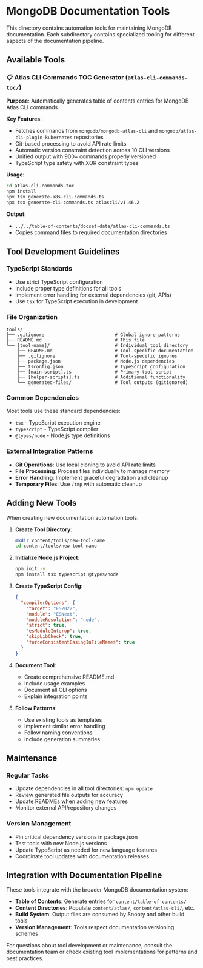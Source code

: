 # MongoDB Documentation Tools

This directory contains automation tools for maintaining MongoDB documentation. Each subdirectory contains specialized tooling for different aspects of the documentation pipeline.

## Available Tools

### 📋 Atlas CLI Commands TOC Generator (`atlas-cli-commands-toc/`)

**Purpose**: Automatically generates table of contents entries for MongoDB Atlas CLI commands

**Key Features**:
- Fetches commands from `mongodb/mongodb-atlas-cli` and `mongodb/atlas-cli-plugin-kubernetes` repositories
- Git-based processing to avoid API rate limits
- Automatic version constraint detection across 10 CLI versions
- Unified output with 900+ commands properly versioned
- TypeScript type safety with XOR constraint types

**Usage**:
```bash
cd atlas-cli-commands-toc
npm install
npx tsx generate-k8s-cli-commands.ts
npx tsx generate-cli-commands.ts atlascli/v1.46.2
```

**Output**: 
- `../../table-of-contents/docset-data/atlas-cli-commands.ts`
- Copies command files to required documentation directories

## Tool Development Guidelines

### TypeScript Standards
- Use strict TypeScript configuration
- Include proper type definitions for all tools
- Implement error handling for external dependencies (git, APIs)
- Use `tsx` for TypeScript execution in development

### File Organization
```
tools/
├── .gitignore                          # Global ignore patterns
├── README.md                           # This file
└── [tool-name]/                        # Individual tool directory
    ├── README.md                       # Tool-specific documentation
    ├── .gitignore                      # Tool-specific ignores  
    ├── package.json                    # Node.js dependencies
    ├── tsconfig.json                   # TypeScript configuration
    ├── [main-script].ts                # Primary tool script
    ├── [helper-scripts].ts             # Additional functionality
    └── generated-files/                # Tool outputs (gitignored)
```

### Common Dependencies
Most tools use these standard dependencies:
- `tsx` - TypeScript execution engine
- `typescript` - TypeScript compiler  
- `@types/node` - Node.js type definitions

### External Integration Patterns
- **Git Operations**: Use local cloning to avoid API rate limits
- **File Processing**: Process files individually to manage memory
- **Error Handling**: Implement graceful degradation and cleanup
- **Temporary Files**: Use `/tmp` with automatic cleanup

## Adding New Tools

When creating new documentation automation tools:

1. **Create Tool Directory**:
   ```bash
   mkdir content/tools/new-tool-name
   cd content/tools/new-tool-name
   ```

2. **Initialize Node.js Project**:
   ```bash
   npm init -y
   npm install tsx typescript @types/node
   ```

3. **Create TypeScript Config**:
   ```json
   {
     "compilerOptions": {
       "target": "ES2022",
       "module": "ESNext", 
       "moduleResolution": "node",
       "strict": true,
       "esModuleInterop": true,
       "skipLibCheck": true,
       "forceConsistentCasingInFileNames": true
     }
   }
   ```

4. **Document Tool**:
   - Create comprehensive README.md
   - Include usage examples
   - Document all CLI options
   - Explain integration points

5. **Follow Patterns**:
   - Use existing tools as templates
   - Implement similar error handling
   - Follow naming conventions
   - Include generation summaries

## Maintenance

### Regular Tasks
- Update dependencies in all tool directories: `npm update`
- Review generated file outputs for accuracy
- Update READMEs when adding new features
- Monitor external API/repository changes

### Version Management
- Pin critical dependency versions in package.json
- Test tools with new Node.js versions
- Update TypeScript as needed for new language features
- Coordinate tool updates with documentation releases

## Integration with Documentation Pipeline

These tools integrate with the broader MongoDB documentation system:

- **Table of Contents**: Generate entries for `content/table-of-contents/`
- **Content Directories**: Populate `content/atlas/`, `content/atlas-cli/`, etc.
- **Build System**: Output files are consumed by Snooty and other build tools
- **Version Management**: Tools respect documentation versioning schemes

For questions about tool development or maintenance, consult the documentation team or check existing tool implementations for patterns and best practices.
